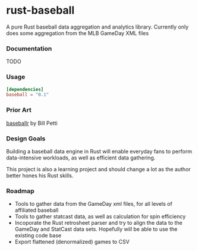 rust-baseball
===

A pure Rust baseball data aggregation and analytics library. 
Currently only does some aggregation from the MLB GameDay XML files

### Documentation

TODO

### Usage

```toml
[dependencies]
baseball = "0.1"
```
### Prior Art

[baseballr](https://github.com/BillPetti/baseballr) by Bill Petti

### Design Goals

Building a baseball data engine in Rust will enable everyday fans to perform data-intensive workloads, as well as efficient data gathering.

This project is also a learning project and should change a lot as the author better hones his Rust skills.

### Roadmap

* Tools to gather data from the GameDay xml files, for all levels of affiliated baseball 
* Tools to gather statcast data, as well as calculation for spin efficiency
* Incoporate the Rust retrosheet parser and try to align the data to the GameDay and StatCast data sets. Hopefully will be able to use the existing code base
* Export flattened (denormalized) games to CSV 
